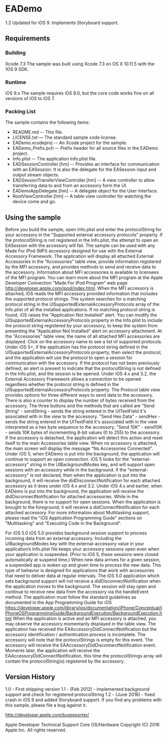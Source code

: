 # EADemo

1.2
Updated for iOS 9. Implements Storyboard support.

## Requirements

### Building

Xcode 7.3
The sample was built using Xcode 7.3 on OS X 10.11.5 with the 1OS 9 SDK.

### Runtime

iOS 9.x
The sample requires iOS 8.0, but the core code works fine on all versions of iOS to iOS 7.

### Packing List

The sample contains the following items:
* README.md -- This file.
* LICENSE.txt — The standard sample code license.
* EADemo.xcodeproj -- An Xcode project for the sample.
* EADemo_Prefix.pch -- Prefix header for all source files in the EADemo project.
* Info.plist -- The application Info.plist file.
* EADSessionController.[hm] -- Provides an interface for communication with an EASession. It is also the delegate for the EASession input and output stream objects.
* EADSessionTransferViewController.[hm] -- A view controller to allow transferring data to and from an accessory form the UI.
* EADemoAppDelegate.[hm] -- A delegate object for the User Interface.
* RootViewController.[hm] -- A table view controller for watching the device come and go.

## Using the sample

Before you build the sample, open Info.plist and enter the protocolString for your accessory in the "Supported external accessory protocols" property. If the protocolString is not registered in the Info.plist, the attempt to open an EASession with the accessory will fail.
The sample can be used with any Made For iPod (MFI) accessory designed for use with the External Accessory Framework. The application will display all attached External Accessories in the "Accessories" table view, provide information registered by the MFI accessory, and provides methods to send and receive data to the accessory. Information about MFI accessories is available to licensees of the MFI program. You can learn more about the MFI program at the Apple Developer Connection "Made For iPod Program" web page <http://developer.apple.com/ipod/index.html>.
When the MFI accessory is attached, iOS reads the MFI accessory provided information that includes the supported protocol strings. The system searches for a matching protocol string in the UISupportedExternalAccessoryProtocols array of the Info.plist of all the installed applications. If no matching protocol string is found, iOS raises the "Application Not Installed" alert. You can modify the UISupportedExternalAccessoryProtocols property in the Info.plist to include the protocol string registered by your accessory, to keep the system from presenting the "Application Not Installed" alert on accessory attachment.
At the "Accessories" table view, the name of all attached MFI accessories are displayed. Click on the accessory name to see a list of supported protocols. Under iOS 5+, if the application has the protocol string defined in the UISupportedExternalAccessoryProtocols property, then select the protocol, and the application will use the protocol to open a session for communication with the accessory. If the protocol has not been previously defined, an alert is present to indicate that the protocolString is not defined in the Info.plist, and the session is be opened.
Under iOS 4.x and 3.2, the External Accessory Framework allows a connection to be opened regardless whether the protocol string is defined in the UISupportedExternalAccessoryProtocols property.
The Protocol table view provides options for three different ways to send data to the accessory. There is also a counter to display the number of bytes received from the accessory. The three buttons and the methods that are called are
"Send String"   - sendString - sends the string entered in the UITextField it's associated with in the view to the accessory.
"Send Hex Data" - sendHex - sends the string entered in the UITextField it's associated with in the view interpreted as a hex byte sequence to the accessory.
"Send 10K"      - send10K - sends 10K bytes of incrementing 8-bit values (0 to 255) to the accessory.
If the accessory is detached, the application will detect this action and reset itself to the main Accessories table view. When no accessory is attached, the main screen will display the message "No Accessories Connected".
Under iOS 5, when EADemo is put into the background, the application will continue to support an open connection. iOS 5 looks for the "external-accessory" string in the UIBackgroundModes key, and will support open sessions with an accessory while in the background. If the "external-accessory" is not declared, then when the application is put into the background, it will receive the didDisconnectNotification for each attached accessory as it does under iOS 4.x and 3.2.
Under iOS 4.x and earlier, when EADemo is put into the background, the application will receive the didDisconnectNotification for attached accessories. While in the background, there is no support for open sessions. When the application is brought to the foreground, it will receive a didConnectNotification for each attached accessory.
For more information about Multitasking support, please read the "iOS Application Programming Guide" sections on "Multitasking" and "Executing Code in the Background".

For iOS 5.0
iOS 5.0 provides background session support to process incoming data from an external accessory. Including the UIBackgroundModes key with the external-accessory value in your application’s Info.plist file keeps your accessory sessions open even when your application is suspended. (Prior to iOS 5, these sessions were closed automatically at suspend time.) When new data arrives for a given session, a suspended app is woken up and given time to process the new data. This type of behavior is designed for applications that work with accessories that need to deliver data at regular intervals.
The iOS 5.0 application which sets background support will not receive a didDisconnectNotification when the application moves to the background. The session will stay open and continue to receive new data from the accessory via the handleEvent method. The application must follow the standard guidelines as documented in the App Programming Guide for iOS <https://developer.apple.com/library/ios/documentation/iPhone/Conceptual/iPhoneOSProgrammingGuide/BackgroundExecution/BackgroundExecution.html>
When the application is active and an MFI accessory is attached, you may observe the accessory momentarily displayed in the table view. The application has received the EAAccessoryDidConnectNotification but the accessory identification / authentication process is incomplete. The accessory will note that the protocolStrings is empty for this event. The accessory will receive the EAAccessoryDidDisconnectNotification event. Moments later, the application will receive the EAAccessoryDidConnectNotification, this time the protocolStrings array will contain the protocolString(s) registered by the accessory.

## Version History
1.0 - First shipping version
1.1 - (Feb 2012) - implemented background support and check for registered protocolString
1.2 - (June 2016) - fixed crash in iOS 9 and added Storyboard support.
If you find any problems with this sample, please file a bug against it.

<http://developer.apple.com/bugreporter/>

Apple Developer Technical Support
Core OS/Hardware
Copyright (C) 2016 Apple Inc. All rights reserved.

